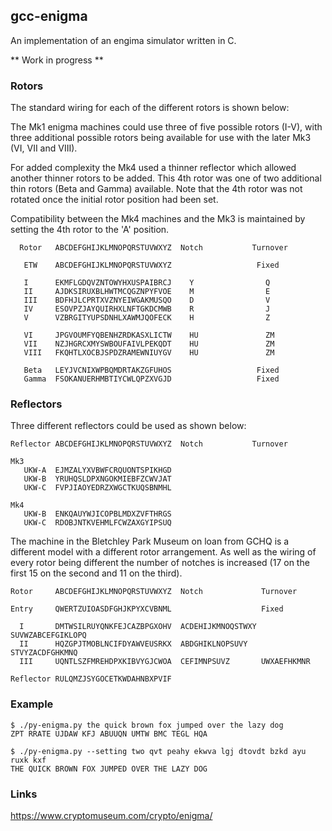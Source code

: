 ## gcc-enigma

An implementation of an engima simulator written in C.

** Work in progress **

### Rotors

The standard wiring for each of the different rotors is shown below:

The Mk1 enigma machines could use three of five possible rotors (I-V), with
three additional possible rotors being available for use with the later Mk3 
(VI, VII and VIII).  

For added complexity the Mk4 used a thinner reflector which allowed another 
thinner rotors to be added.  This 4th rotor was one of two additional  thin
rotors (Beta and Gamma) available.  Note that the 4th rotor was not rotated
once the initial rotor position had been set.

Compatibility between the Mk4 machines and the Mk3 is maintained by setting
the 4th rotor to the 'A' position.
```
  Rotor   ABCDEFGHIJKLMNOPQRSTUVWXYZ  Notch           Turnover

   ETW    ABCDEFGHIJKLMNOPQRSTUVWXYZ                   Fixed

   I      EKMFLGDQVZNTOWYHXUSPAIBRCJ    Y                Q
   II     AJDKSIRUXBLHWTMCQGZNPYFVOE    M                E
   III    BDFHJLCPRTXVZNYEIWGAKMUSQO    D                V
   IV     ESOVPZJAYQUIRHXLNFTGKDCMWB    R                J
   V      VZBRGITYUPSDNHLXAWMJQOFECK    H                Z

   VI     JPGVOUMFYQBENHZRDKASXLICTW    HU               ZM
   VII    NZJHGRCXMYSWBOUFAIVLPEKQDT    HU               ZM
   VIII   FKQHTLXOCBJSPDZRAMEWNIUYGV    HU               ZM

   Beta   LEYJVCNIXWPBQMDRTAKZGFUHOS                   Fixed
   Gamma  FSOKANUERHMBTIYCWLQPZXVGJD                   Fixed
```


### Reflectors

Three different reflectors could be used as shown below:
```
Reflector ABCDEFGHIJKLMNOPQRSTUVWXYZ  Notch           Turnover

Mk3
   UKW-A  EJMZALYXVBWFCRQUONTSPIKHGD
   UKW-B  YRUHQSLDPXNGOKMIEBFZCWVJAT
   UKW-C  FVPJIAOYEDRZXWGCTKUQSBNMHL

Mk4
   UKW-B  ENKQAUYWJICOPBLMDXZVFTHRGS 
   UKW-C  RDOBJNTKVEHMLFCWZAXGYIPSUQ
```
The machine in the Bletchley Park Museum on loan from GCHQ is a different
model with a different rotor arrangement.  As well as the wiring of every
rotor being different the number of notches is increased (17 on the first
15 on the second and 11 on the third).
```
Rotor     ABCDEFGHIJKLMNOPQRSTUVWXYZ  Notch             Turnover

Entry     QWERTZUIOASDFGHJKPYXCVBNML                    Fixed

  I       DMTWSILRUYQNKFEJCAZBPGXOHV  ACDEHIJKMNOQSTWXY SUVWZABCEFGIKLOPQ
  II      HQZGPJTMOBLNCIFDYAWVEUSRKX  ABDGHIKLNOPSUVY   STVYZACDFGHKMNQ
  III     UQNTLSZFMREHDPXKIBVYGJCWOA  CEFIMNPSUVZ       UWXAEFHKMNR

Reflector RULQMZJSYGOCETKWDAHNBXPVIF                    
```


### Example

```
$ ./py-enigma.py the quick brown fox jumped over the lazy dog
ZPT RRATE UJDAW KFJ ABUUQN UMTW BMC TEGL HQA
```
```
$ ./py-enigma.py --setting two qvt peahy ekwva lgj dtovdt bzkd ayu ruxk kxf
THE QUICK BROWN FOX JUMPED OVER THE LAZY DOG
```

### Links

https://www.cryptomuseum.com/crypto/enigma/

